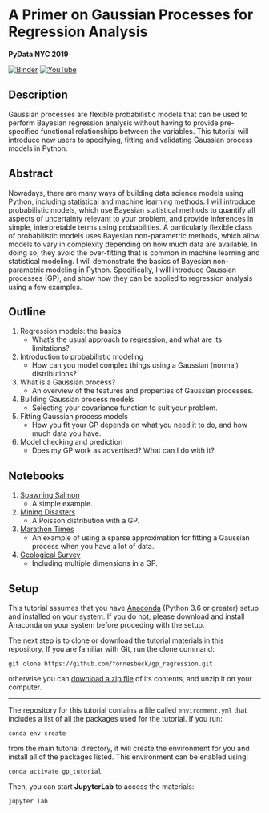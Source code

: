 # A Primer on Gaussian Processes for Regression Analysis

**PyData NYC 2019**

[![Binder](https://mybinder.org/badge_logo.svg)](https://mybinder.org/v2/gh/fonnesbeck/gp_regression/master)
[![YouTube](https://img.shields.io/badge/YouTube-Lecture-FF0000.svg?style=flat&logo=youtube&logoColor=white)](https://www.youtube.com/watch?v=xBE8qdAAj3w)

## Description

Gaussian processes are flexible probabilistic models that can be used to perform Bayesian regression analysis without having to provide pre-specified functional relationships between the variables. This tutorial will introduce new users to specifying, fitting and validating Gaussian process models in Python.

## Abstract

Nowadays, there are many ways of building data science models using Python, including statistical and machine learning methods. I will introduce probabilistic models, which use Bayesian statistical methods to quantify all aspects of uncertainty relevant to your problem, and provide inferences in simple, interpretable terms using probabilities. A particularly flexible class of probabilistic models uses Bayesian non-parametric methods, which allow models to vary in complexity depending on how much data are available. In doing so, they avoid the over-fitting that is common in machine learning and statistical modeling. I will demonstrate the basics of Bayesian non-parametric modeling in Python. Specifically, I will introduce Gaussian processes (GP), and show how they can be applied to regression analysis using a few examples.

## Outline

1. Regression models: the basics
    - What’s the usual approach to regression, and what are its limitations?
2. Introduction to probabilistic modeling
    - How can you model complex things using a Gaussian (normal) distributions?
3. What is a Gaussian process?
    - An overview of the features and properties of Gaussian processes.
4. Building Gaussian process models
    - Selecting your covariance function to suit your problem.
5. Fitting Gaussian process models
    - How you fit your GP depends on what you need it to do, and how much data you have.
6. Model checking and prediction
    - Does my GP work as advertised? What can I do with it?

## Notebooks

1. [Spawning Salmon](notebooks/spawning_salmon.md)
    - A simple example.
2. [Mining Disasters](notebooks/mining_disasters.md)
    - A Poisson distribution with a GP.
3. [Marathon Times](notebooks/marathon_times.md)
    - An example of using a sparse approximation for fitting a Gaussian process when you have a lot of data.
4. [Geological Survey](notebooks/multidimensional_gp.md)
    - Including multiple dimensions in a GP.

## Setup

This tutorial assumes that you have [Anaconda](https://www.anaconda.com/distribution/#download-section) (Python 3.6 or greater) setup and installed on your system. If you do not, please download and install Anaconda on your system before proceding with the setup.

The next step is to clone or download the tutorial materials in this repository. If you are familiar with Git, run the clone command:

    git clone https://github.com/fonnesbeck/gp_regression.git

otherwise you can [download a zip file](https://github.com/fonnesbeck/gp_regression/archive/master.zip) of its contents, and unzip it on your computer.

---

The repository for this tutorial contains a file called `environment.yml` that includes a list of all the packages used for the tutorial. If you run:

    conda env create

from the main tutorial directory, it will create the environment for you and install all of the packages listed. This environment can be enabled using:

    conda activate gp_tutorial

Then, you can start **JupyterLab** to access the materials:

    jupyter lab

